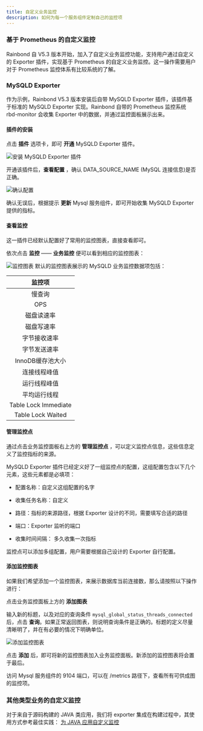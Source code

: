 ```yaml
---
title: 自定义业务监控
description: 如何为每一个服务组件定制自己的监控项
---
```



### 基于 Prometheus 的自定义监控

Rainbond 自 V5.3 版本开始，加入了自定义业务监控功能，支持用户通过自定义的 Exporter 插件，实现基于 Prometheus 的自定义业务监控。这一操作需要用户对于 Prometheus 监控体系有比较系统的了解。

### MySQLD Exporter

作为示例，Rainbond V5.3 版本安装后自带 MySQLD Exporter 插件，该插件基于标准的 MySQLD Exporter 实现。Rainbond 自带的 Prometheus 监控系统 rbd-monitor 会收集 Exporter 中的数据，并通过监控面板展示出来。

#### 插件的安装

点击 **插件** 选项卡，即可 **开通** MySQLD Exporter 插件。

![安装 MySQLD Exporter 插件](https://static.goodrain.com/docs/5.3/component-op/custom-monitor/custom-monitor-1.png)

开通该插件后，**查看配置** ，确认 DATA_SOURCE_NAME (MySQL 连接信息)是否正确。

![确认配置](https://static.goodrain.com/docs/5.3/component-op/custom-monitor/custom-monitor-2.png)

确认无误后，根据提示 **更新** Mysql 服务组件，即可开始收集 MySQLD Exporter 提供的指标。

#### 查看监控

这一插件已经默认配置好了常用的监控图表，直接查看即可。

依次点击 **监控** —— **业务监控** 便可以看到相应的监控图表：

![监控图表](https://static.goodrain.com/docs/5.3/component-op/custom-monitor/custom-monitor-3.png)
默认的监控图表展示的 MySQLD 业务监控数据项包括：

|监控项|
|:---:|
|慢查询|
|OPS|
|磁盘读速率|
|磁盘写速率|
|字节接收速率|
|字节发送速率|
|InnoDB缓存池大小|
|连接线程峰值|
|运行线程峰值|
|平均运行线程|
|Table Lock lmmediate|
|Table Lock Waited|

#### 管理监控点

通过点击业务监控面板右上方的 **管理监控点** ，可以定义监控点信息，这些信息定义了监控指标的来源。

MySQLD Exporter 插件已经定义好了一组监控点的配置，这组配置包含以下几个元素，这些元素都是必填项：

- 配置名称：自定义这组配置的名字

- 收集任务名称：自定义

- 路径：指标的来源路径，根据 Exporter 设计的不同，需要填写合适的路径

- 端口：Exporter 监听的端口

- 收集时间间隔： 多久收集一次指标

监控点可以添加多组配置，用户需要根据自己设计的 Exporter 自行配置。


#### 添加监控图表

如果我们希望添加一个监控图表，来展示数据库当前连接数，那么请按照以下操作进行：

点击业务监控面板上方的 **添加图表**

输入新的标题，以及对应的查询条件 `mysql_global_status_threads_connected` 后，点击 **查询**。如果正常返回图表，则说明查询条件是正确的。标题的定义尽量清晰明了，并在有必要的情况下明确单位。

![添加监控图表](https://static.goodrain.com/docs/5.3/component-op/custom-monitor/custom-monitor-4.png)

点击 **添加** 后，即可将新的监控图表加入业务监控面板。新添加的监控图表将会置于最后。

访问 Mysql 服务组件的 9104 端口，可以在 /metrics 路径下，查看所有可供成图的监控项。


### 其他类型业务的自定义监控

对于来自于源码构建的 JAVA 类应用，我们将 exporter 集成在构建过程中，其使用方式参考最佳实践： [为 JAVA 应用自定义监控](../../../expand/practices/app-dev/java-exporter)


